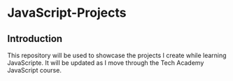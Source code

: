 # JavaScript-Projects

## Introduction

This repository will be used to showcase the projects I create while learning JavaScripte. 
It will be updated as I move through the Tech Academy JavaScript course. 
